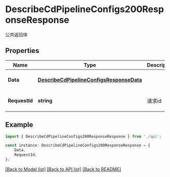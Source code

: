 # DescribeCdPipelineConfigs200ResponseResponse

公共返回体

## Properties

Name | Type | Description | Notes
------------ | ------------- | ------------- | -------------
**Data** | [**DescribeCdPipelineConfigsResponseData**](DescribeCdPipelineConfigsResponseData.md) |  | [optional] [default to undefined]
**RequestId** | **string** | 请求id | [optional] [default to 'xxxxx']

## Example

```typescript
import { DescribeCdPipelineConfigs200ResponseResponse } from './api';

const instance: DescribeCdPipelineConfigs200ResponseResponse = {
    Data,
    RequestId,
};
```

[[Back to Model list]](../README.md#documentation-for-models) [[Back to API list]](../README.md#documentation-for-api-endpoints) [[Back to README]](../README.md)
